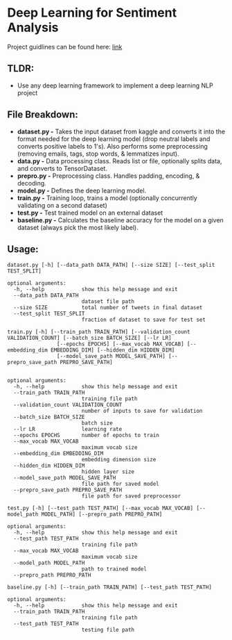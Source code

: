 # Deep Learning for Sentiment Analysis
Project guidlines can be found here: [link](http://faculty.cooper.edu/sable2/courses/spring2021/ece467/NLP_Spring21_PS3.docx)

## TLDR:
* Use any deep learning framework to implement a deep learning NLP project

## File Breakdown:
* **dataset.py -** Takes the input dataset from kaggle and converts it into the format needed for the deep learning model (drop neutral labels and converts positive labels to 1's). 
  Also performs some preprocessing (removing emails, tags, stop words, & lemmatizes input). 
* **data.py -** Data processing class. Reads list or file, optionally splits data, and converts to TensorDataset. 
* **prepro.py -** Preprocessing class. Handles padding, encoding, & decoding. 
* **model.py -** Defines the deep learning model. 
* **train.py -** Training loop, trains a model (optionally concurrently validating on a second dataset)
* **test.py -** Test trained model on an external dataset
* **baseline.py -** Calculates the baseline accuracy for the model on a given dataset (always pick the most likely label). 

## Usage:
```
dataset.py [-h] [--data_path DATA_PATH] [--size SIZE] [--test_split TEST_SPLIT]

optional arguments:
  -h, --help            show this help message and exit
  --data_path DATA_PATH
                        dataset file path
  --size SIZE           total number of tweets in final dataset
  --test_split TEST_SPLIT
                        fraction of dataset to save for test set

```
```
train.py [-h] [--train_path TRAIN_PATH] [--validation_count VALIDATION_COUNT] [--batch_size BATCH_SIZE] [--lr LR] 
                [--epochs EPOCHS] [--max_vocab MAX_VOCAB] [--embedding_dim EMBEDDING_DIM] [--hidden_dim HIDDEN_DIM]
                [--model_save_path MODEL_SAVE_PATH] [--prepro_save_path PREPRO_SAVE_PATH]


optional arguments:
  -h, --help            show this help message and exit
  --train_path TRAIN_PATH
                        training file path
  --validation_count VALIDATION_COUNT
                        number of inputs to save for validation
  --batch_size BATCH_SIZE
                        batch size
  --lr LR               learning rate
  --epochs EPOCHS       number of epochs to train
  --max_vocab MAX_VOCAB
                        maximum vocab size
  --embedding_dim EMBEDDING_DIM
                        embedding dimension size
  --hidden_dim HIDDEN_DIM
                        hidden layer size
  --model_save_path MODEL_SAVE_PATH
                        file path for saved model
  --prepro_save_path PREPRO_SAVE_PATH
                        file path for saved preprocessor
```
```
test.py [-h] [--test_path TEST_PATH] [--max_vocab MAX_VOCAB] [--model_path MODEL_PATH] [--prepro_path PREPRO_PATH]

optional arguments:
  -h, --help            show this help message and exit
  --test_path TEST_PATH
                        training file path
  --max_vocab MAX_VOCAB
                        maximum vocab size
  --model_path MODEL_PATH
                        path to trained model
  --prepro_path PREPRO_PATH

```
```
baseline.py [-h] [--train_path TRAIN_PATH] [--test_path TEST_PATH]

optional arguments:
  -h, --help            show this help message and exit
  --train_path TRAIN_PATH
                        training file path
  --test_path TEST_PATH
                        testing file path

```
